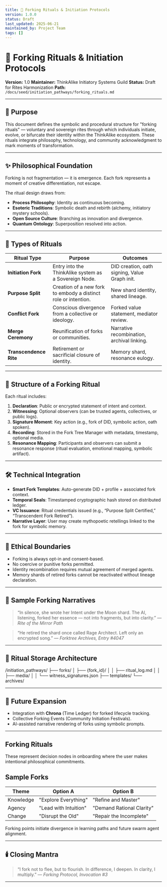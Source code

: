 ```yaml
---
title: 🧬 Forking Rituals & Initiation Protocols
version: 1.0.0
status: Draft
last_updated: 2025-06-21
maintained_by: Project Team
tags: []
---
```


# 🧬 Forking Rituals & Initiation Protocols

**Version:** 1.0
**Maintainer:** ThinkAlike Initiatory Systems Guild
**Status:** Draft for Rites Harmonization
**Path:** `/docs/seed/initiation_pathways/forking_rituals.md`

---

## 🧭 Purpose

This document defines the symbolic and procedural structure for "forking rituals" — voluntary and sovereign rites through which individuals initiate, evolve, or bifurcate their identity within the ThinkAlike ecosystem. These rituals integrate philosophy, technology, and community acknowledgment to mark moments of transformation.

---

## ✨ Philosophical Foundation

Forking is not fragmentation — it is emergence.
Each fork represents a moment of creative differentiation, not escape.

The ritual design draws from:

- **Process Philosophy**: Identity as continuous becoming.
- **Esoteric Traditions**: Symbolic death and rebirth (alchemy, initiatory mystery schools).
- **Open Source Culture**: Branching as innovation and divergence.
- **Quantum Ontology**: Superposition resolved into action.

---

## 🧩 Types of Rituals

| Ritual Type            | Purpose                                                              | Outcomes                               |
|------------------------|----------------------------------------------------------------------|----------------------------------------|
| **Initiation Fork**    | Entry into the ThinkAlike system as a Sovereign Node.                | DID creation, oath signing, Value Graph init. |
| **Purpose Split**      | Creation of a new fork to embody a distinct role or intention.       | New shard identity, shared lineage.    |
| **Conflict Fork**      | Conscious divergence from a collective or ideology.                  | Forked value statement, mediator review. |
| **Merge Ceremony**     | Reunification of forks or communities.                               | Narrative recombination, archival linking. |
| **Transcendence Rite** | Retirement or sacrificial closure of identity.                       | Memory shard, resonance eulogy.        |

---

## 🧪 Structure of a Forking Ritual

Each ritual includes:

1. **Declaration**: Public or encrypted statement of intent and context.
2. **Witnessing**: Optional observers (can be trusted agents, collectives, or public logs).
3. **Signature Moment**: Key action (e.g., fork of DID, symbolic action, oath spoken).
4. **Recording**: Stored in the Fork Tree Manager with metadata, timestamp, optional media.
5. **Resonance Mapping**: Participants and observers can submit a resonance response (ritual evaluation, emotional mapping, symbolic artifact).

---

## 🛠️ Technical Integration

- **Smart Fork Templates**: Auto-generate DID + profile + associated fork context.
- **Temporal Seals**: Timestamped cryptographic hash stored on distributed ledger.
- **VC Issuance**: Ritual credentials issued (e.g., “Purpose Split Certified,” “Transcendent Fork Retired”).
- **Narrative Layer**: User may create mythopoetic retellings linked to the fork for symbolic memory.

---

## 🧠 Ethical Boundaries

- Forking is always opt-in and consent-based.
- No coercive or punitive forks permitted.
- Identity recombination requires mutual agreement of merged agents.
- Memory shards of retired forks cannot be reactivated without lineage declaration.

---

## 📖 Sample Forking Narratives

> “In silence, she wrote her Intent under the Moon shard. The AI, listening, forked her essence — not into fragments, but into clarity.”
> — _Rite of the Mirror Path_

> “He retired the shard once called Rage Architect. Left only an encrypted song.”
> — _Forktree Archives, Entry #4047_

---

## 📂 Ritual Storage Architecture

/initiation_pathways/
├── forks/
│   ├── {fork_id}/
│   │   ├── ritual_log.md
│   │   ├── media/
│   │   └── witness_signatures.json
├── templates/
└── archives/

---

## 🌱 Future Expansion

- Integration with **Chrona** (Time Ledger) for forked lifecycle tracking.
- Collective Forking Events (Community Initiation Festivals).
- AI-assisted narrative rendering of forks using symbolic prompts.

---

## Forking Rituals

These represent decision nodes in onboarding where the user makes intentional philosophical commitments.

## Sample Forks

| Theme    | Option A                | Option B                  |
|----------|-------------------------|---------------------------|
| Knowledge| "Explore Everything"    | "Refine and Master"       |
| Agency   | "Lead with Intuition"   | "Demand Rational Clarity" |
| Change   | "Disrupt the Old"       | "Repair the Incomplete"   |

Forking points initiate divergence in learning paths and future swarm agent alignment.

---

## 🕯️ Closing Mantra

> “I fork not to flee, but to flourish.
> In difference, I deepen.
> In clarity, I multiply.”
> — _Forking Protocol, Invocation #3_

---
